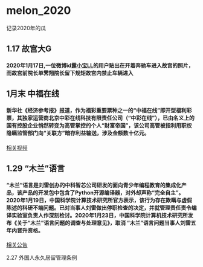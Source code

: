 # melon_2020
记录2020年的瓜

## 1.17 故宫大G
#### 2020年1月17日,一位微博id[露小宝LL](https://weibo.com/lubaby305?nick=%E9%9C%B2%E5%B0%8F%E5%AE%9DLL)的用户贴出在开着奔驰车进入故宫的照片，而故宫前院长单霁翔院长留下规矩故宫内禁止车辆进入


## 1月末 中福在线
#### 新华社《经济参考报》报道，作为福彩重要票种之一的“中福在线”即开型福利彩票，其独家运营商北京中彩在线科技有限责任公司（“中彩在线”），已由名义上的国有控股企业悄然转变为高管掌控的个人“财富帝国”，该公司高管被指利用职权隐瞒监管部门向“关联方”暗存利益输送，涉及金额数十亿元。

[相关视频](https://mp.weixin.qq.com/s/Tt0fsd2TP2PcKSjFat1iUw)

## 1.29 “木兰”语言
#### “木兰”语言是刘雷创办的中科智芯公司研发的面向青少年编程教育的集成化产品，该产品的开发包中包含了Python开源编译器，对外却声称“完全自主”。2020年1月19日，中国科学院计算技术研究所官方表示，该行为存在欺瞒与虚假陈述的科研不端问题。已对当事人刘雷做出停职检查的决定，并就管理责任责令编译实验室负责人作深刻检讨。2020年1月23日，中国科学院计算机技术研究所发布《关于“木兰”语言问题的调查与处理意见》，取消 “木兰”语言问题当事人刘雷五年内晋升资格。

[相关公告](http://www.ict.ac.cn/shye/tzgg/202001/t20200119_5489898.html)

2.27 外国人永久居留管理条例
